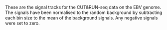 These are the signal tracks for the CUT&RUN-seq data on the EBV genome. The signals have been normalised to the random background by subtracting each bin size to the mean of the background signals. Any negative signals were set to zero.
